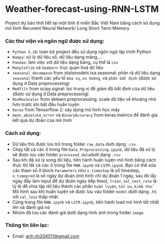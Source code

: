 # Weather-forecast-using-RNN-LSTM
Project dự báo thời tiết tại một tỉnh ở miền Bắc Việt Nam bằng cách sử dụng mô hình Recurent Neural Network/ Long Short Term Memory

### Các thư viện và ngôn ngữ được sử dụng:
* `Python 3.10`: toàn bộ project đều sử dụng ngôn ngữ lập trình Python
* `Numpy`: xử lý dữ liệu số, dữ liệu dạng mảng,...
* `Pandas`: làm việc với dữ liệu dạng bảng, cụ thể là `csv` 
* `Matplotlib` và `Seaborn`: trực quan hoá dữ liệu
* `seasonal_decompose` from statsmodels.tsa.seasonal: phân rã dữ liệu dạng `seasonal` thành các yếu tố `mùa vụ`, `xu hướng`, và `phần bất định` (được sử dụng ở Data preprocessing)
* `Medfilt` from scipy.signal: lọc trung vị để giảm độ bất định của dữ liệu (được sử dụng ở Data preprocessing)
* `MinMaxScaler` from sklearn.preprocessing: scale dữ liệu về khoảng nhỏ hơn trước khi bắt đầu huấn luyện
* `Keras` from Tensorflow 2: xây dựng mô hình học máy
* `mean_absolute_error` và `BinaryAccuracy` from keras.metrics để đánh giá kết quả dự đoán của mô hình

### Cách sử dụng:
* Dữ liệu thô được lưu trữ trong folder `raw_data` dưới dạng `.csv`
* Chạy tất cả các ô trong file `Data_Preprocessing.ipynb`, dữ liệu đã xử lý sẽ được lưu vào folder `processed_data`dưới dạng `.csv`
* Sau khi đã xử lý xong dữ liệu, tiến hành huấn luyện mô hình bằng cách thực thi tất cả các ô trong file `RNN.ipynb` và `LSTM.ipynb`. Bạn có thể sửa các tham số ở block `Parameters` như `n_timestep` là số timestep, `n_timepred` là số ngày dự đoán (mô hình chỉ dự đoán 1 ngày, sau đó lấy ngày đấy làm input để dự đoán ngày tiếp theo), `train_val_test_rate` là tỷ lệ để chia tập dữ liệu thành các phần `huấn luyện`, `tối ưu`, `kiểm thử`. Mô hình sau khi huấn luyện sẽ được lưu vào folder `model` dưới dạng `.h5` với `val_loss` thấp nhất.
* Cũng trong file `RNN.ipynb` và `LSTM.ipynb`, tiến hành load mô hình tốt nhất lên và đánh giá nó
* Nhóm đã lưu các đánh giá dưới dạng hình ảnh trong folder `image`

### Thông tin liên lạc:
* Email: anh.nh204511@gmail.com
